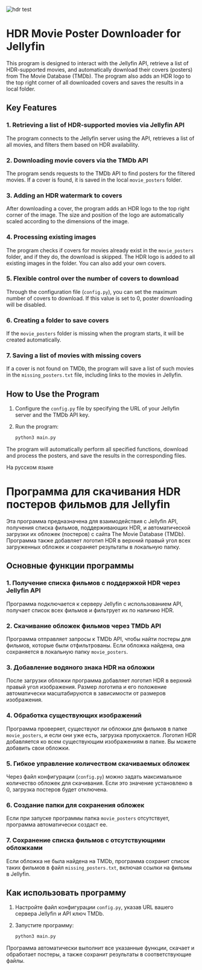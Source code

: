 ![hdr test](https://github.com/user-attachments/assets/67e56841-0bf6-46e8-8fc3-d4676f21197c)

# HDR Movie Poster Downloader for Jellyfin

This program is designed to interact with the Jellyfin API, retrieve a list of HDR-supported movies, and automatically download their covers (posters) from The Movie Database (TMDb). The program also adds an HDR logo to the top right corner of all downloaded covers and saves the results in a local folder.

## Key Features

### 1. Retrieving a list of HDR-supported movies via Jellyfin API
The program connects to the Jellyfin server using the API, retrieves a list of all movies, and filters them based on HDR availability.

### 2. Downloading movie covers via the TMDb API
The program sends requests to the TMDb API to find posters for the filtered movies. If a cover is found, it is saved in the local `movie_posters` folder.

### 3. Adding an HDR watermark to covers
After downloading a cover, the program adds an HDR logo to the top right corner of the image. The size and position of the logo are automatically scaled according to the dimensions of the image.

### 4. Processing existing images
The program checks if covers for movies already exist in the `movie_posters` folder, and if they do, the download is skipped. The HDR logo is added to all existing images in the folder. You can also add your own covers.

### 5. Flexible control over the number of covers to download
Through the configuration file (`config.py`), you can set the maximum number of covers to download. If this value is set to 0, poster downloading will be disabled.

### 6. Creating a folder to save covers
If the `movie_posters` folder is missing when the program starts, it will be created automatically.

### 7. Saving a list of movies with missing covers
If a cover is not found on TMDb, the program will save a list of such movies in the `missing_posters.txt` file, including links to the movies in Jellyfin.

## How to Use the Program

1. Configure the `config.py` file by specifying the URL of your Jellyfin server and the TMDb API key.

2. Run the program:

    ```bash
    python3 main.py
    ```

The program will automatically perform all specified functions, download and process the posters, and save the results in the corresponding files.


На русском языке

# Программа для скачивания HDR постеров фильмов для Jellyfin

Эта программа предназначена для взаимодействия с Jellyfin API, получения списка фильмов, поддерживающих HDR, и автоматической загрузки их обложек (постеров) с сайта The Movie Database (TMDb). Программа также добавляет логотип HDR в верхний правый угол всех загруженных обложек и сохраняет результаты в локальную папку.

## Основные функции программы

### 1. Получение списка фильмов с поддержкой HDR через Jellyfin API
Программа подключается к серверу Jellyfin с использованием API, получает список всех фильмов и фильтрует их по наличию HDR.

### 2. Скачивание обложек фильмов через TMDb API
Программа отправляет запросы к TMDb API, чтобы найти постеры для фильмов, которые были отфильтрованы. Если обложка найдена, она сохраняется в локальную папку `movie_posters`.

### 3. Добавление водяного знака HDR на обложки
После загрузки обложки программа добавляет логотип HDR в верхний правый угол изображения. Размер логотипа и его положение автоматически масштабируются в зависимости от размеров изображения.

### 4. Обработка существующих изображений
Программа проверяет, существуют ли обложки для фильмов в папке `movie_posters`, и если они уже есть, загрузка пропускается. Логотип HDR добавляется ко всем существующим изображениям в папке. Вы можете добавить свои обложки.

### 5. Гибкое управление количеством скачиваемых обложек
Через файл конфигурации (`config.py`) можно задать максимальное количество обложек для скачивания. Если это значение установлено в 0, загрузка постеров будет отключена.

### 6. Создание папки для сохранения обложек
Если при запуске программы папка `movie_posters` отсутствует, программа автоматически создаст ее.

### 7. Сохранение списка фильмов с отсутствующими обложками
Если обложка не была найдена на TMDb, программа сохранит список таких фильмов в файл `missing_posters.txt`, включая ссылки на фильмы в Jellyfin.

## Как использовать программу

1. Настройте файл конфигурации `config.py`, указав URL вашего сервера Jellyfin и API ключ TMDb.

2. Запустите программу:

    ```bash
    python3 main.py
    ```

Программа автоматически выполнит все указанные функции, скачает и обработает постеры, а также сохранит результаты в соответствующие файлы.

